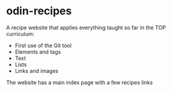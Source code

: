 # odin-recipes

A recipe website that applies everything taught so far in the TOP curriculum:

- First use of the Git tool
- Elements and tags
- Text
- Lists
- Links and images

The website has a main index page with a few recipes links